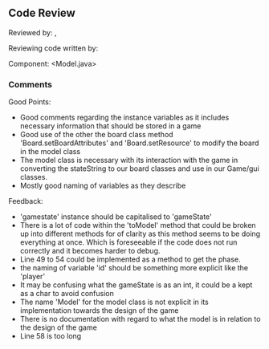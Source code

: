 ## Code Review

Reviewed by: <Kenney Siu>, <u7481157>

Reviewing code written by: <Shao An Tay> <u7553225>

Component: <Model.java>

### Comments 
Good Points:
- Good comments regarding the instance variables as it includes necessary information that should be stored in a game
- Good use of the other the board class method 'Board.setBoardAttributes' and 'Board.setResource' to modify the board in the model class
- The model class is necessary with its interaction with the game in converting the stateString to our board classes and use in our Game/gui classes.
- Mostly good naming of variables as they describe 


Feedback:
- 'gamestate' instance should be capitalised to 'gameState'
- There is a lot of code within the 'toModel' method that could be broken up into different methods for of clarity as this method
seems to be doing everything at once. Which is foreseeable if the code does not run correctly and it becomes harder to debug.
- Line 49 to 54 could be implemented as a method to get the phase. 
- the naming of variable 'id' should be something more explicit like the 'player'
- It may be confusing what the gameState is as an int, it could be a kept as a char to avoid confusion
- The name 'Model' for the model class is not explicit in its implementation towards the design of the game
- There is no documentation with regard to what the model is in relation to the design of the game
- Line 58 is too long
